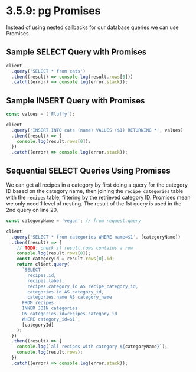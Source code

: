 # 3.5.9: pg Promises

Instead of using nested callbacks for our database queries we can use Promises.

## Sample SELECT Query with Promises

```javascript
client
  .query('SELECT * from cats')
  .then((result) => console.log(result.rows[0]))
  .catch((error) => console.log(error.stack));
```

## Sample INSERT Query with Promises

```javascript
const values = ['Fluffy'];

client
  .query('INSERT INTO cats (name) VALUES ($1) RETURNING *', values)
  .then((result) => {
    console.log(result.rows[0]);
  })
  .catch((error) => console.log(error.stack));
```

## Sequential SELECT Queries Using Promises

We can get all recipes in a category by first doing a query for the category ID based on the category name, then joining the `recipe_categories` table with the `recipes` table, filtering by the retrieved category ID. Promises mean we only need 1 level of nesting. The result of the 1st query is used in the 2nd query on line 20.

```javascript
const categoryName = 'vegan'; // from request.query

client
  .query('SELECT * from categories WHERE name=$1', [categoryName])
  .then((result) => {
    // TODO: check if result.rows contains a row
    console.log(result.rows[0]);
    const categoryId = result.rows[0].id;
    return client.query(
      `SELECT
        recipes.id,
        recipes.label,
        recipes.category_id AS recipe_category_id,
        categories.id AS category_id,
        categories.name AS category_name
      FROM recipes
      INNER JOIN categories
      ON categories.id=recipes.category_id
      WHERE category_id=$1`,
      [categoryId]
    );
  })
  .then((result) => {
    console.log(`all recipes with category ${categoryName}`);
    console.log(result.rows);
  })
  .catch((error) => console.log(error.stack));
```

